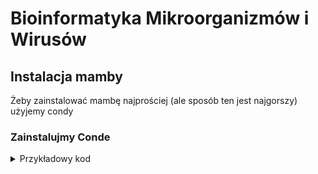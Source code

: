 # Bioinformatyka Mikroorganizmów i Wirusów



## Instalacja mamby

Żeby zainstalować mambę najprościej (ale sposób ten jest  najgorszy) użyjemy condy



### Zainstalujmy Conde 

<details>
    <summary>Przykładowy kod</summary>


    spoiler
    
    ```bash
    mamba create -n fastqc -y
    ```



## Składanie Genomu Bakterii



Najpierw powinniśmy zainstalować potrzebne nam narzędzia. 

Korzystać będziemy z condy/mamby

Tworzymy środowisko do FastQC i instalujemy FastQC:

```bash
mamba create -n fastqc -y
```

```bash
mamba activate fastqc
```

```bash
mamba install bioconda::fastqc -y
```

Tworzymy środowisko do fastp i instalujemy fastp:

```bash
mamba create -n fastp -y
```

```bash
mamba activate fastp
```

```bash
mamba install bioconda::fastp -y
```

Tworzymy środowisko do spades i instalujemy spades:

```bash
mamba create -n spades -y
```

```bash
mamba activate spades
```

```bash
mamba install bioconda::spades -y
```

Tworzymy środowisko do megahit i instalujemy megahit:

```bash
mamba create -n megahit -y
```

```bash
mamba activate megahit
```

```bash
mamba install bioconda::megahit -y
```

Tworzymy środowisko do quast i instalujemy quast:

```bash
mamba create -n quast -y
```

```bash
mamba activate quast
```

```bash
mamba install bioconda::quast -y
```

